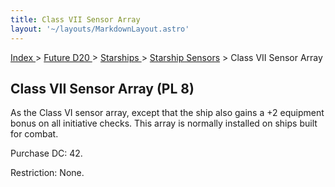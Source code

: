 ```yaml
---
title: Class VII Sensor Array
layout: '~/layouts/MarkdownLayout.astro'
---
```


[ Index ](/) > [ Future D20 ](/future.d20.srd) > [ Starships ](/future.d20.srd/starships) > [ Starship Sensors](/future.d20.srd/starships/starship) > Class VII Sensor Array

##  Class VII Sensor Array (PL 8)

As the Class VI sensor array, except that the ship also gains a +2 equipment
bonus on all initiative checks. This array is normally installed on ships
built for combat.

Purchase DC: 42.

Restriction: None.


